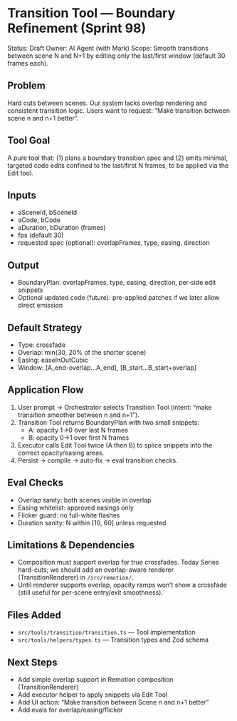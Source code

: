 # Transition Tool — Boundary Refinement (Sprint 98)

Status: Draft
Owner: AI Agent (with Mark)
Scope: Smooth transitions between scene N and N+1 by editing only the last/first window (default 30 frames each).

## Problem
Hard cuts between scenes. Our system lacks overlap rendering and consistent transition logic. Users want to request: “Make transition between scene n and n+1 better”.

## Tool Goal
A pure tool that: (1) plans a boundary transition spec and (2) emits minimal, targeted code edits confined to the last/first N frames, to be applied via the Edit tool.

## Inputs
- aSceneId, bSceneId
- aCode, bCode
- aDuration, bDuration (frames)
- fps (default 30)
- requested spec (optional): overlapFrames, type, easing, direction

## Output
- BoundaryPlan: overlapFrames, type, easing, direction, per‑side edit snippets
- Optional updated code (future): pre-applied patches if we later allow direct emission

## Default Strategy
- Type: crossfade
- Overlap: min(30, 20% of the shorter scene)
- Easing: easeInOutCubic
- Window: [A_end-overlap…A_end], [B_start…B_start+overlap]

## Application Flow
1) User prompt → Orchestrator selects Transition Tool (intent: “make transition smoother between n and n+1”).
2) Transition Tool returns BoundaryPlan with two small snippets:
   - A: opacity 1→0 over last N frames
   - B: opacity 0→1 over first N frames
3) Executor calls Edit Tool twice (A then B) to splice snippets into the correct opacity/easing areas.
4) Persist → compile → auto‑fix → eval transition checks.

## Eval Checks
- Overlap sanity: both scenes visible in overlap
- Easing whitelist: approved easings only
- Flicker guard: no full-white flashes
- Duration sanity: N within [10, 60] unless requested

## Limitations & Dependencies
- Composition must support overlap for true crossfades. Today Series hard-cuts; we should add an overlap-aware renderer (TransitionRenderer) in `/src/remotion/`.
- Until renderer supports overlap, opacity ramps won’t show a crossfade (still useful for per-scene entry/exit smoothness).

## Files Added
- `src/tools/transition/transition.ts` — Tool implementation
- `src/tools/helpers/types.ts` — Transition types and Zod schema

## Next Steps
- Add simple overlap support in Remotion composition (TransitionRenderer)
- Add executor helper to apply snippets via Edit Tool
- Add UI action: “Make transition between Scene n and n+1 better”
- Add evals for overlap/easing/flicker

